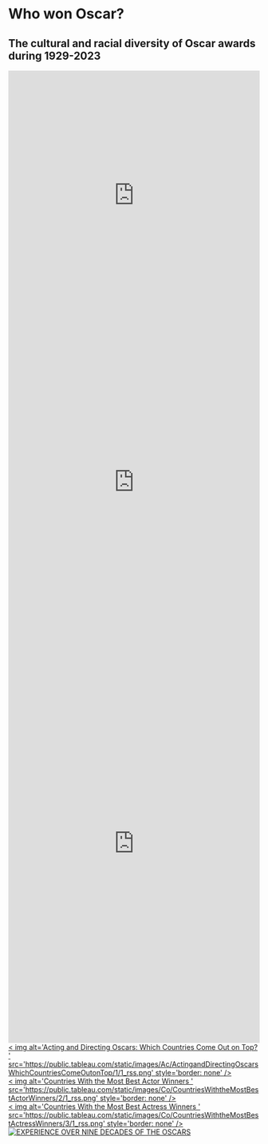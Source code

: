 # Who won Oscar?
## The cultural and racial diversity of Oscar awards during 1929-2023
<iframe src="https://storymaps.arcgis.com/stories/7e448e88453b457fb855433eae88bc07" width="100%" height="500px" frameborder="0" allowfullscreen allow="geolocation"></iframe>
<iframe src='https://cdn.knightlab.com/libs/timeline3/latest/embed/index.html?source=1B2n6Et8u7TaDUFyYU_QTZvQNmnppvyrLHioHajG6ZXs&font=Default&lang=en&initial_zoom=2&height=650' width='100%' height='650' webkitallowfullscreen mozallowfullscreen allowfullscreen frameborder='0'></iframe>
<iframe src="https://uploads.knightlab.com/storymapjs/8f799a09719c88b5c348332d314f0c33/oscar/draft.html" frameborder="0" width="100%" height="800"></iframe>

<html>
<div class='tableauPlaceholder' id='viz1682638912920' style='position: relative'><noscript><a href=' '>< img alt='Acting and Directing Oscars: Which Countries Come Out on Top?  ' src='https:&#47;&#47;public.tableau.com&#47;static&#47;images&#47;Ac&#47;ActingandDirectingOscarsWhichCountriesComeOutonTop&#47;1&#47;1_rss.png' style='border: none' /></a ></noscript><object class='tableauViz'  style='display:none;'><param name='host_url' value='https%3A%2F%2Fpublic.tableau.com%2F' /> <param name='embed_code_version' value='3' /> <param name='site_root' value='' /><param name='name' value='ActingandDirectingOscarsWhichCountriesComeOutonTop&#47;1' /><param name='tabs' value='no' /><param name='toolbar' value='yes' /><param name='static_image' value='https:&#47;&#47;public.tableau.com&#47;static&#47;images&#47;Ac&#47;ActingandDirectingOscarsWhichCountriesComeOutonTop&#47;1&#47;1.png' /> <param name='animate_transition' value='yes' /><param name='display_static_image' value='yes' /><param name='display_spinner' value='yes' /><param name='display_overlay' value='yes' /><param name='display_count' value='yes' /><param name='language' value='zh-CN' /><param name='filter' value='publish=yes' /></object></div>                <script type='text/javascript'>                    var divElement = document.getElementById('viz1682638912920');                    var vizElement = divElement.getElementsByTagName('object')[0];                    vizElement.style.width='100%';vizElement.style.height=(divElement.offsetWidth*0.75)+'px';                    var scriptElement = document.createElement('script');                    scriptElement.src = 'https://public.tableau.com/javascripts/api/viz_v1.js';                    vizElement.parentNode.insertBefore(scriptElement, vizElement);                </script>
</html>

<html>
<div class='tableauPlaceholder' id='viz1682641301101' style='position: relative'><noscript><a href=' '>< img alt='Countries With the Most Best Actor Winners  ' src='https:&#47;&#47;public.tableau.com&#47;static&#47;images&#47;Co&#47;CountriesWiththeMostBestActorWinners&#47;2&#47;1_rss.png' style='border: none' /></a ></noscript><object class='tableauViz'  style='display:none;'><param name='host_url' value='https%3A%2F%2Fpublic.tableau.com%2F' /> <param name='embed_code_version' value='3' /> <param name='site_root' value='' /><param name='name' value='CountriesWiththeMostBestActorWinners&#47;2' /><param name='tabs' value='no' /><param name='toolbar' value='yes' /><param name='static_image' value='https:&#47;&#47;public.tableau.com&#47;static&#47;images&#47;Co&#47;CountriesWiththeMostBestActorWinners&#47;2&#47;1.png' /> <param name='animate_transition' value='yes' /><param name='display_static_image' value='yes' /><param name='display_spinner' value='yes' /><param name='display_overlay' value='yes' /><param name='display_count' value='yes' /><param name='language' value='zh-CN' /></object></div>                <script type='text/javascript'>                    var divElement = document.getElementById('viz1682641301101');                    var vizElement = divElement.getElementsByTagName('object')[0];                    vizElement.style.width='100%';vizElement.style.height=(divElement.offsetWidth*0.75)+'px';                    var scriptElement = document.createElement('script');                    scriptElement.src = 'https://public.tableau.com/javascripts/api/viz_v1.js';                    vizElement.parentNode.insertBefore(scriptElement, vizElement);                </script>
</html>

<html>
<div class='tableauPlaceholder' id='viz1682641344096' style='position: relative'><noscript><a href=' '>< img alt='Countries With the Most Best Actress Winners ' src='https:&#47;&#47;public.tableau.com&#47;static&#47;images&#47;Co&#47;CountriesWiththeMostBestActressWinners&#47;3&#47;1_rss.png' style='border: none' /></a ></noscript><object class='tableauViz'  style='display:none;'><param name='host_url' value='https%3A%2F%2Fpublic.tableau.com%2F' /> <param name='embed_code_version' value='3' /> <param name='site_root' value='' /><param name='name' value='CountriesWiththeMostBestActressWinners&#47;3' /><param name='tabs' value='no' /><param name='toolbar' value='yes' /><param name='static_image' value='https:&#47;&#47;public.tableau.com&#47;static&#47;images&#47;Co&#47;CountriesWiththeMostBestActressWinners&#47;3&#47;1.png' /> <param name='animate_transition' value='yes' /><param name='display_static_image' value='yes' /><param name='display_spinner' value='yes' /><param name='display_overlay' value='yes' /><param name='display_count' value='yes' /><param name='language' value='zh-CN' /></object></div>                <script type='text/javascript'>                    var divElement = document.getElementById('viz1682641344096');                    var vizElement = divElement.getElementsByTagName('object')[0];                    vizElement.style.width='100%';vizElement.style.height=(divElement.offsetWidth*0.75)+'px';                    var scriptElement = document.createElement('script');                    scriptElement.src = 'https://public.tableau.com/javascripts/api/viz_v1.js';                    vizElement.parentNode.insertBefore(scriptElement, vizElement);                </script> 
</html>

<!DOCTYPE html>

<html>
  <head>
    <title>Racial Analysis for the Oscars</title>
  </head>
  <body>
    <div class='tableauPlaceholder' id='viz1682351170434' style='position: relative'>
      <noscript>
        <a href='#'>
          <img alt='EXPERIENCE OVER NINE DECADES OF THE OSCARS  ' 
               src='https:&#47;&#47;public.tableau.com&#47;static&#47;images&#47;Os&#47;Oscar_16823507897630&#47;4&#47;1_rss.png' style='border: none' />
        </a>
      </noscript>
      <object class='tableauViz'  style='display:none;'>
        <param name='host_url' value='https%3A%2F%2Fpublic.tableau.com%2F' /> 
        <param name='embed_code_version' value='3' /> 
        <param name='site_root' value='' />
        <param name='name' value='Oscar_16823507897630&#47;4' />
        <param name='tabs' value='no' />
        <param name='toolbar' value='yes' />
        <param name='static_image' 
               value='https:&#47;&#47;public.tableau.com&#47;static&#47;images&#47;Os&#47;Oscar_16823507897630&#47;4&#47;1.png' /> 
        <param name='animate_transition' value='yes' />
        <param name='display_static_image' value='yes' />
        <param name='display_spinner' value='yes' />
        <param name='display_overlay' value='yes' />
        <param name='display_count' value='yes' />
        <param name='language' value='zh-CN' />
      </object>
    </div>                
    <script type='text/javascript'>                    
      var divElement = document.getElementById('viz1682351170434');                    
      var vizElement = divElement.getElementsByTagName('object')[0];                    
      vizElement.style.width='100%';vizElement.style.height=(divElement.offsetWidth*0.75)+'px';                    
      var scriptElement = document.createElement('script');                    
      scriptElement.src = 'https://public.tableau.com/javascripts/api/viz_v1.js';                    
      vizElement.parentNode.insertBefore(scriptElement, vizElement);                
    </script>
    </body>
  </html>
